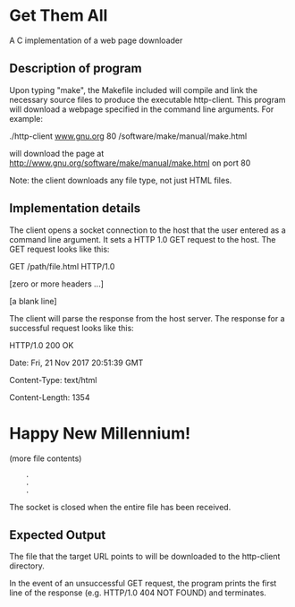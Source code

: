 # Get Them All
A C implementation of a web page downloader 

Description of program
--------------
Upon typing "make", the Makefile included will compile and link the necessary source files to produce the executable http-client. This program will download a webpage specified in the command line arguments. For example: 

./http-client www.gnu.org 80 /software/make/manual/make.html

will download the page at http://www.gnu.org/software/make/manual/make.html on port 80

Note: the client downloads any file type, not just HTML files. 

Implementation details
--------------
The client opens a socket connection to the host that the user entered as a command line argument. It sets a HTTP 1.0 GET request to the host. The GET request looks like this:

GET /path/file.html HTTP/1.0

[zero or more headers ...]

[a blank line]

The client will parse the response from the host server. The response for a successful request looks like this:

HTTP/1.0 200 OK

Date: Fri, 21 Nov 2017 20:51:39 GMT

Content-Type: text/html

Content-Length: 1354
 
<html>

<body>

<h1>Happy New Millennium!</h1>

(more file contents)

        .
        .
        .
        
</body>

</html>


The socket is closed when the entire file has been received.

Expected Output
--------------
The file that the target URL points to will be downloaded to the http-client directory. 

In the event of an unsuccessful GET request, the program prints the first line of the response (e.g. HTTP/1.0 404 NOT FOUND) and terminates.


